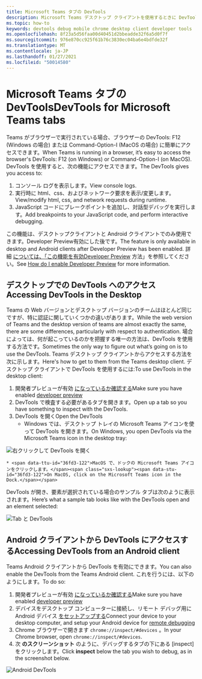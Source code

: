 ```yaml
---
title: Microsoft Teams タブの DevTools
description: Microsoft Teams デスクトップ クライアントを使用するときに DevTools にアクセスする方法について説明します。
ms.topic: how-to
keywords: devtools debug mobile chrome desktop client developer tools
ms.openlocfilehash: 8f23a5d56faa00d40451d2bbeadde32f6a5d0f7f
ms.sourcegitcommit: 976e870cc925f61b76c3830ec04ba6e4bdfde32f
ms.translationtype: MT
ms.contentlocale: ja-JP
ms.lasthandoff: 01/27/2021
ms.locfileid: "50014580"
---
```

# <a name="devtools-for-microsoft-teams-tabs"></a><span data-ttu-id="36fd3-104">Microsoft Teams タブの DevTools</span><span class="sxs-lookup"><span data-stu-id="36fd3-104">DevTools for Microsoft Teams tabs</span></span>

<span data-ttu-id="36fd3-105">Teams がブラウザーで実行されている場合、ブラウザーの DevTools: F12 (Windows の場合) または Command-Option-I (MacOS の場合) に簡単にアクセスできます。</span><span class="sxs-lookup"><span data-stu-id="36fd3-105">When Teams is running in a browser, it’s easy to access the browser's DevTools: F12 (on Windows) or Command-Option-I (on MacOS).</span></span> <span data-ttu-id="36fd3-106">DevTools を使用すると、次の機能にアクセスできます。</span><span class="sxs-lookup"><span data-stu-id="36fd3-106">The DevTools gives you access to:</span></span>

1. <span data-ttu-id="36fd3-107">コンソール ログを表示します。</span><span class="sxs-lookup"><span data-stu-id="36fd3-107">View console logs.</span></span>
1. <span data-ttu-id="36fd3-108">実行時に html、css、およびネットワーク要求を表示/変更します。</span><span class="sxs-lookup"><span data-stu-id="36fd3-108">View/modify html, css, and network requests during runtime.</span></span>
1. <span data-ttu-id="36fd3-109">JavaScript コードにブレークポイントを追加し、対話型デバッグを実行します。</span><span class="sxs-lookup"><span data-stu-id="36fd3-109">Add breakpoints to your JavaScript code, and perform interactive debugging.</span></span>

<span data-ttu-id="36fd3-110">この機能は、デスクトップクライアントと Android クライアントでのみ使用できます。Developer Preview有効にした後です。</span><span class="sxs-lookup"><span data-stu-id="36fd3-110">The feature is only available in desktop and Android clients after Developer Preview has been enabled.</span></span> <span data-ttu-id="36fd3-111">詳細 [については、「この機能を有効Developer Preview](~/resources/dev-preview/developer-preview-intro.md) 方法」を参照してください。</span><span class="sxs-lookup"><span data-stu-id="36fd3-111">See [How do I enable Developer Preview](~/resources/dev-preview/developer-preview-intro.md) for more information.</span></span>

## <a name="accessing-devtools-in-the-desktop"></a><span data-ttu-id="36fd3-112">デスクトップでの DevTools へのアクセス</span><span class="sxs-lookup"><span data-stu-id="36fd3-112">Accessing DevTools in the Desktop</span></span>

<span data-ttu-id="36fd3-113">Teams の Web バージョンとデスクトップ バージョンのチームはほとんど同じですが、特に認証に関していくつかの違いがあります。</span><span class="sxs-lookup"><span data-stu-id="36fd3-113">While the web version of Teams and the desktop version of teams are almost exactly the same, there are some differences, particularly with respect to authentication.</span></span> <span data-ttu-id="36fd3-114">場合によっては、何が起こっているのかを把握する唯一の方法は、DevTools を使用する方法です。</span><span class="sxs-lookup"><span data-stu-id="36fd3-114">Sometimes the only way to figure out what’s going on is to use the DevTools.</span></span> <span data-ttu-id="36fd3-115">Teams デスクトップ クライアントからアクセスする方法を次に示します。</span><span class="sxs-lookup"><span data-stu-id="36fd3-115">Here's how to get to them from the Teams desktop client.</span></span> <span data-ttu-id="36fd3-116">デスクトップ クライアントで DevTools を使用するには:</span><span class="sxs-lookup"><span data-stu-id="36fd3-116">To use DevTools in the desktop client:</span></span>

1. <span data-ttu-id="36fd3-117">開発者プレビューが有効 [になっているか確認する](~/resources/dev-preview/developer-preview-intro.md)</span><span class="sxs-lookup"><span data-stu-id="36fd3-117">Make sure you have enabled [developer preview](~/resources/dev-preview/developer-preview-intro.md)</span></span>
1. <span data-ttu-id="36fd3-118">DevTools で検査する必要があるタブを開きます。</span><span class="sxs-lookup"><span data-stu-id="36fd3-118">Open up a tab so you have something to inspect with the DevTools.</span></span>
1. <span data-ttu-id="36fd3-119">DevTools を開く</span><span class="sxs-lookup"><span data-stu-id="36fd3-119">Open the DevTools</span></span>
    * <span data-ttu-id="36fd3-120">Windows では、デスクトップ トレイの Microsoft Teams アイコンを使って DevTools を開きます。</span><span class="sxs-lookup"><span data-stu-id="36fd3-120">On Windows, you open DevTools via the Microsoft Teams icon in the desktop tray:</span></span>

  ![右クリックして DevTools を開く](~/assets/images/dev-preview/devtools-right-click.png)

    * <span data-ttu-id="36fd3-122">MacOS で、ドックの Microsoft Teams アイコンをクリックします。</span><span class="sxs-lookup"><span data-stu-id="36fd3-122">On MacOS, click on the Microsoft Teams icon in the Dock.</span></span>

<span data-ttu-id="36fd3-123">DevTools が開き、要素が選択されている場合のサンプル タブは次のように表示されます。</span><span class="sxs-lookup"><span data-stu-id="36fd3-123">Here’s what a sample tab looks like with the DevTools open and an element selected:</span></span>

![Tab と DevTools](~/assets/images/dev-preview/tab-and-devtools.png)

## <a name="accessing-devtools-from-an-android-client"></a><span data-ttu-id="36fd3-125">Android クライアントから DevTools にアクセスする</span><span class="sxs-lookup"><span data-stu-id="36fd3-125">Accessing DevTools from an Android client</span></span>

<span data-ttu-id="36fd3-126">Teams Android クライアントから DevTools を有効にできます。</span><span class="sxs-lookup"><span data-stu-id="36fd3-126">You can also enable the DevTools from the Teams Android client.</span></span> <span data-ttu-id="36fd3-127">これを行うには、以下のようにします。</span><span class="sxs-lookup"><span data-stu-id="36fd3-127">To do so:</span></span>

1. <span data-ttu-id="36fd3-128">開発者プレビューが有効 [になっているか確認する](~/resources/dev-preview/developer-preview-intro.md)</span><span class="sxs-lookup"><span data-stu-id="36fd3-128">Make sure you have enabled [developer preview](~/resources/dev-preview/developer-preview-intro.md)</span></span>
1. <span data-ttu-id="36fd3-129">デバイスをデスクトップ コンピューターに接続し、リモート デバッグ用に Android デバイス [をセットアップする](https://developers.google.com/web/tools/chrome-devtools/remote-debugging/)</span><span class="sxs-lookup"><span data-stu-id="36fd3-129">Connect your device to your desktop computer, and setup your Android device for [remote debugging](https://developers.google.com/web/tools/chrome-devtools/remote-debugging/)</span></span>
1. <span data-ttu-id="36fd3-130">Chrome ブラウザーで開きます `chrome://inspect/#devices` 。</span><span class="sxs-lookup"><span data-stu-id="36fd3-130">In your Chrome browser, open `chrome://inspect/#devices`.</span></span>
1. <span data-ttu-id="36fd3-131">次 **のスクリーンショット** のように、デバッグするタブの下にある [inspect] をクリックします。</span><span class="sxs-lookup"><span data-stu-id="36fd3-131">Click **inspect** below the tab you wish to debug, as in the screenshot below.</span></span>

![Android DevTools](~/assets/images/android-devtools.png)
